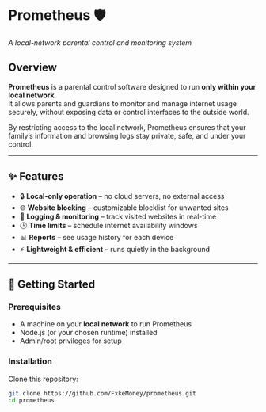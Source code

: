 # Prometheus 🛡️  
_A local-network parental control and monitoring system_

## Overview  
**Prometheus** is a parental control software designed to run **only within your local network**.  
It allows parents and guardians to monitor and manage internet usage securely, without exposing data or control interfaces to the outside world.  

By restricting access to the local network, Prometheus ensures that your family’s information and browsing logs stay private, safe, and under your control.  

---

## ✨ Features  
- 🔒 **Local-only operation** – no cloud servers, no external access  
- 🌐 **Website blocking** – customizable blocklist for unwanted sites  
- 📜 **Logging & monitoring** – track visited websites in real-time  
- 🕒 **Time limits** – schedule internet availability windows  
- 📊 **Reports** – see usage history for each device  
- ⚡ **Lightweight & efficient** – runs quietly in the background  

---

## 🚀 Getting Started  

### Prerequisites  
- A machine on your **local network** to run Prometheus  
- Node.js (or your chosen runtime) installed  
- Admin/root privileges for setup  

### Installation  
Clone this repository:  
```bash
git clone https://github.com/FxkeMoney/prometheus.git
cd prometheus
